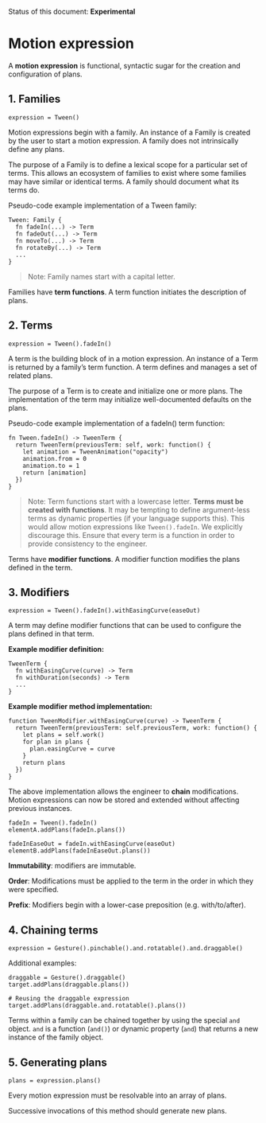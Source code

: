 Status of this document: **Experimental**

# Motion expression

A **motion expression** is functional, syntactic sugar for the creation and configuration of plans.

## 1. Families

    expression = Tween()

Motion expressions begin with a family. An instance of a Family is created by the user to start a motion expression. A family does not intrinsically define any plans.

The purpose of a Family is to define a lexical scope for a particular set of terms. This allows an ecosystem of families to exist where some families may have similar or identical terms. A family should document what its terms do.

Pseudo-code example implementation of a Tween family:

    Tween: Family {
      fn fadeIn(...) -> Term
      fn fadeOut(...) -> Term
      fn moveTo(...) -> Term
      fn rotateBy(...) -> Term
      ...
    }

> Note: Family names start with a capital letter.

Families have **term functions**. A term function initiates the description of plans.

## 2. Terms

    expression = Tween().fadeIn()
    
A term is the building block of in a motion expression. An instance of a Term is returned by a family’s term function. A term defines and manages a set of related plans.

The purpose of a Term is to create and initialize one or more plans. The implementation of the term may initialize well-documented defaults on the plans.

Pseudo-code example implementation of a fadeIn() term function:

    fn Tween.fadeIn() -> TweenTerm {
      return TweenTerm(previousTerm: self, work: function() {
        let animation = TweenAnimation("opacity")
        animation.from = 0
        animation.to = 1
        return [animation]
      })
    }
    
> Note: Term functions start with a lowercase letter.
> **Terms must be created with functions**. It may be tempting to define argument-less terms as dynamic properties (if your language supports this). This would allow motion expressions like `Tween().fadeIn`. We explicitly discourage this. Ensure that every term is a function in order to provide consistency to the engineer.
    
Terms have **modifier functions**. A modifier function modifies the plans defined in the term.

## 3. Modifiers

    expression = Tween().fadeIn().withEasingCurve(easeOut)

A term may define modifier functions that can be used to configure the plans defined in that term.

**Example modifier definition:**

    TweenTerm {
      fn withEasingCurve(curve) -> Term
      fn withDuration(seconds) -> Term
      ...
    }

**Example modifier method implementation:**

    function TweenModifier.withEasingCurve(curve) -> TweenTerm {
      return TweenTerm(previousTerm: self.previousTerm, work: function() {
        let plans = self.work()
        for plan in plans {
          plan.easingCurve = curve
        }
        return plans
      })
    }

The above implementation allows the engineer to **chain** modifications. Motion expressions can now be stored and extended without affecting previous instances.

    fadeIn = Tween().fadeIn()
    elementA.addPlans(fadeIn.plans())

    fadeInEaseOut = fadeIn.withEasingCurve(easeOut)
    elementB.addPlans(fadeInEaseOut.plans())

**Immutability**: modifiers are immutable.

**Order**: Modifications must be applied to the term in the order in which they were specified.

**Prefix**: Modifiers begin with a lower-case preposition (e.g. with/to/after).

## 4. Chaining terms

    expression = Gesture().pinchable().and.rotatable().and.draggable()

Additional examples:

    draggable = Gesture().draggable()
    target.addPlans(draggable.plans())
    
    # Reusing the draggable expression
    target.addPlans(draggable.and.rotatable().plans())

Terms within a family can be chained together by using the special `and` object. `and` is a function (`and()`) or dynamic property (`and`) that returns a new instance of the family object.

## 5. Generating plans

    plans = expression.plans()

Every motion expression must be resolvable into an array of plans.

Successive invocations of this method should generate new plans.

<!--

LGTM:
- featherless

-->
